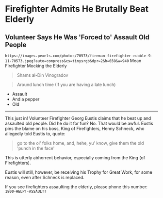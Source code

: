 # Firefighter Admits He Brutally Beat Elderly

## Volunteer Says He Was 'Forced to' Assault Old People

`https://images.pexels.com/photos/70573/fireman-firefighter-rubble-9-11-70573.jpeg?auto=compress&cs=tinysrgb&dpr=2&h=650&w=940` Mean Firefighter Mocking the Elderly

> Shams al-Din Vinogradov

> Around lunch time (If you are having a late lunch)

- Assault
- And a pepper
- Old

---

This just in! Volunteer Firefighter Georg Eustis claims that he beat up and assaulted old people.
Did he do it for fun? No. That would be awful.
Eustis pins the blame on his boss, King of Firefighters, Henny Schneck, who allegedly told Eustis to, quote:

> go to the ol' folks home, and, hehe, yu' know, give them the old 'punch in the face'

This is utterly abhorrent behavior, especially coming from the King (of Firefighters).

Eustis will still, however, be receiving his Trophy for Great Work, for some reason, even after Schneck is replaced.

If you see firefighters assaulting the elderly, please phone this number: `1800-HELP!-ASSAULT!`